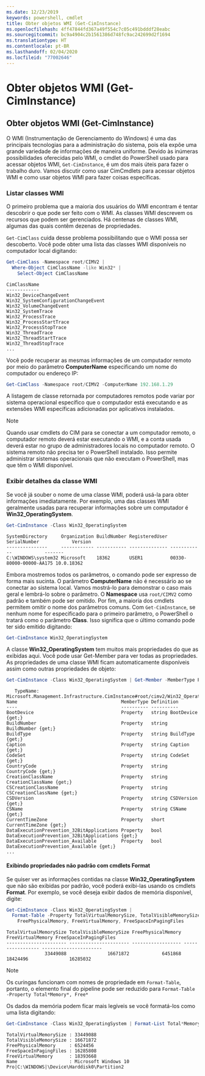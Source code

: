 ```yaml
---
ms.date: 12/23/2019
keywords: powershell, cmdlet
title: Obter objetos WMI (Get-CimInstance)
ms.openlocfilehash: 4ff47844fd367a49f554c7c05c491bdddf28eabc
ms.sourcegitcommit: bc9a4904c2b1561386d748fc9ac242699d2f1694
ms.translationtype: HT
ms.contentlocale: pt-BR
ms.lasthandoff: 02/04/2020
ms.locfileid: "77002646"
---
```

# <a name="getting-wmi-objects-get-ciminstance"></a>Obter objetos WMI (Get-CimInstance)

## <a name="getting-wmi-objects-get-ciminstance"></a>Obter objetos WMI (Get-CimInstance)

O WMI (Instrumentação de Gerenciamento do Windows) é uma das principais tecnologias para a administração do sistema, pois ela expõe uma grande variedade de informações de maneira uniforme. Devido às inúmeras possibilidades oferecidas pelo WMI, o cmdlet do PowerShell usado para acessar objetos WMI, `Get-CimInstance`, é um dos mais úteis para fazer o trabalho duro. Vamos discutir como usar CimCmdlets para acessar objetos WMI e como usar objetos WMI para fazer coisas específicas.

### <a name="listing-wmi-classes"></a>Listar classes WMI

O primeiro problema que a maioria dos usuários do WMI encontram é tentar descobrir o que pode ser feito com o WMI. As classes WMI descrevem os recursos que podem ser gerenciados. Há centenas de classes WMI, algumas das quais contêm dezenas de propriedades.

`Get-CimClass` cuida desse problema possibilitando que o WMI possa ser descoberto. Você pode obter uma lista das classes WMI disponíveis no computador local digitando:

```powershell
Get-CimClass -Namespace root/CIMV2 |
  Where-Object CimClassName -like Win32* |
    Select-Object CimClassName
```

```Output
CimClassName
------------
Win32_DeviceChangeEvent
Win32_SystemConfigurationChangeEvent
Win32_VolumeChangeEvent
Win32_SystemTrace
Win32_ProcessTrace
Win32_ProcessStartTrace
Win32_ProcessStopTrace
Win32_ThreadTrace
Win32_ThreadStartTrace
Win32_ThreadStopTrace
...
```

Você pode recuperar as mesmas informações de um computador remoto por meio do parâmetro **ComputerName** especificando um nome do computador ou endereço IP:

```powershell
Get-CimClass -Namespace root/CIMV2 -ComputerName 192.168.1.29
```

A listagem de classe retornada por computadores remotos pode variar por sistema operacional específico que o computador está executando e as extensões WMI específicas adicionadas por aplicativos instalados.

> [!NOTE]
> Quando usar cmdlets do CIM para se conectar a um computador remoto, o computador remoto deverá estar executando o WMI, e a conta usada deverá estar no grupo de administradores locais no computador remoto.
> O sistema remoto não precisa ter o PowerShell instalado. Isso permite administrar sistemas operacionais que não executam o PowerShell, mas que têm o WMI disponível.

### <a name="displaying-wmi-class-details"></a>Exibir detalhes da classe WMI

Se você já souber o nome de uma classe WMI, poderá usá-la para obter informações imediatamente. Por exemplo, uma das classes WMI geralmente usadas para recuperar informações sobre um computador é **Win32_OperatingSystem**.

```powershell
Get-CimInstance -Class Win32_OperatingSystem
```

```Output
SystemDirectory     Organization BuildNumber RegisteredUser SerialNumber            Version
---------------     ------------ ----------- -------------- ------------            -------
C:\WINDOWS\system32 Microsoft    18362       USER1          00330-80000-00000-AA175 10.0.18362
```

Embora mostremos todos os parâmetros, o comando pode ser expresso de forma mais sucinta.
O parâmetro **ComputerName** não é necessário ao se conectar ao sistema local. Vamos mostrá-lo para demonstrar o caso mais geral e lembrá-lo sobre o parâmetro. O **Namespace** usa `root/CIMV2` como padrão e também pode ser omitido. Por fim, a maioria dos cmdlets permitem omitir o nome dos parâmetros comuns. Com `Get-CimInstance`, se nenhum nome for especificado para o primeiro parâmetro, o PowerShell o tratará como o parâmetro **Class**. Isso significa que o último comando pode ter sido emitido digitando:

```powershell
Get-CimInstance Win32_OperatingSystem
```

A classe **Win32_OperatingSystem** tem muitos mais propriedades do que as exibidas aqui. Você pode usar Get-Member para ver todas as propriedades. As propriedades de uma classe WMI ficam automaticamente disponíveis assim como outras propriedades de objeto:

```powershell
Get-CimInstance -Class Win32_OperatingSystem | Get-Member -MemberType Property
```

```Output
   TypeName: Microsoft.Management.Infrastructure.CimInstance#root/cimv2/Win32_OperatingSystem
Name                                      MemberType Definition
----                                      ---------- ----------
BootDevice                                Property   string BootDevice {get;}
BuildNumber                               Property   string BuildNumber {get;}
BuildType                                 Property   string BuildType {get;}
Caption                                   Property   string Caption {get;}
CodeSet                                   Property   string CodeSet {get;}
CountryCode                               Property   string CountryCode {get;}
CreationClassName                         Property   string CreationClassName {get;}
CSCreationClassName                       Property   string CSCreationClassName {get;}
CSDVersion                                Property   string CSDVersion {get;}
CSName                                    Property   string CSName {get;}
CurrentTimeZone                           Property   short CurrentTimeZone {get;}
DataExecutionPrevention_32BitApplications Property   bool DataExecutionPrevention_32BitApplications {get;}
DataExecutionPrevention_Available         Property   bool DataExecutionPrevention_Available {get;}
...
```

#### <a name="displaying-non-default-properties-with-format-cmdlets"></a>Exibindo propriedades não padrão com cmdlets Format

Se quiser ver as informações contidas na classe **Win32_OperatingSystem** que não são exibidas por padrão, você poderá exibi-las usando os cmdlets **Format**. Por exemplo, se você deseja exibir dados de memória disponível, digite:

```powershell
Get-CimInstance -Class Win32_OperatingSystem |
  Format-Table -Property TotalVirtualMemorySize, TotalVisibleMemorySize,
    FreePhysicalMemory, FreeVirtualMemory, FreeSpaceInPagingFiles
```

```Output
TotalVirtualMemorySize TotalVisibleMemorySize FreePhysicalMemory FreeVirtualMemory FreeSpaceInPagingFiles
---------------------- ---------------------- ------------------ ----------------- ----------------------
              33449088               16671872            6451868          18424496               16285032
```

> [!NOTE]
> Os curingas funcionam com nomes de propriedade em `Format-Table`, portanto, o elemento final do pipeline pode ser reduzido para `Format-Table -Property Total*Memory*, Free*`

Os dados da memória podem ficar mais legíveis se você formatá-los como uma lista digitando:

```powershell
Get-CimInstance -Class Win32_OperatingSystem | Format-List Total*Memory*, Free*
```

```Output
TotalVirtualMemorySize : 33449088
TotalVisibleMemorySize : 16671872
FreePhysicalMemory     : 6524456
FreeSpaceInPagingFiles : 16285808
FreeVirtualMemory      : 18393668
Name                   : Microsoft Windows 10 Pro|C:\WINDOWS|\Device\Harddisk0\Partition2
```
